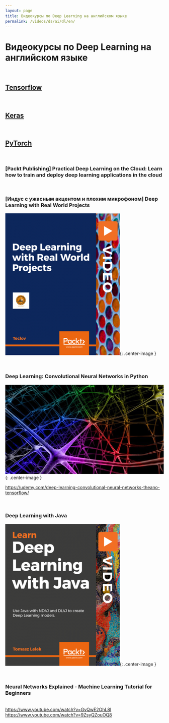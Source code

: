 ```yaml
---
layout: page
title: Видеокурсы по Deep Learning на английском языке
permalink: /videos/ds/ai/dl/en/
---
```


# Видеокурсы по Deep Learning на английском языке

<br/>

## [Tensorflow](/videos/ds/ai/dl/tensorflow/en/)

<br/>

## [Keras](/videos/ds/ai/dl/keras/en/)

<br/>

## [PyTorch](/videos/ds/ai/dl/pytorch/en/)

<br/>

### [Packt Publishing] Practical Deep Learning on the Cloud: Learn how to train and deploy deep learning applications in the cloud

<br/>

### [Индус с ужасным акцентом и плохим микрофоном] Deep Learning with Real World Projects

![Deep Learning with Real World Projects](/img/videos/packtpub-deep-learning-with-real-world-projects.png 'Deep Learning with Real World Projects'){: .center-image }

<br/>

### Deep Learning: Convolutional Neural Networks in Python

![Deep Learning: Convolutional Neural Networks in Python](/img/videos/convolutional-neural-networks-in-python.jpg 'Deep Learning: Convolutional Neural Networks in Python'){: .center-image }

https://udemy.com/deep-learning-convolutional-neural-networks-theano-tensorflow/

<br/>

### Deep Learning with Java

![Deep Learning with Java](/img/videos/packtpub-deep-learning-with-java.png 'Deep Learning with Java'){: .center-image }

<br/>

### Neural Networks Explained - Machine Learning Tutorial for Beginners

<br/> https://www.youtube.com/watch?v=GvQwE2OhL8I
<br/> https://www.youtube.com/watch?v=9ZsyQZouOQ8
